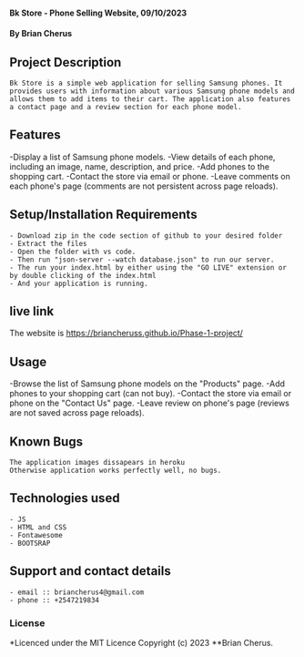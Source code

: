#### Bk Store - Phone Selling Website, 09/10/2023
#### **By Brian Cherus**
## Project Description
    Bk Store is a simple web application for selling Samsung phones. It provides users with information about various Samsung phone models and allows them to add items to their cart. The application also features a contact page and a review section for each phone model.
## Features
  -Display a list of Samsung phone models.
  -View details of each phone, including an image, name, description, and price.
  -Add phones to the shopping cart.
  -Contact the store via email or phone.
  -Leave comments on each phone's page (comments are not persistent across page reloads).
## Setup/Installation Requirements
    - Download zip in the code section of github to your desired folder
    - Extract the files
    - Open the folder with vs code.
    - Then run "json-server --watch database.json" to run our server.
    - The run your index.html by either using the "GO LIVE" extension or by double clicking of the index.html
    - And your application is running.
## live link
The website is https://briancheruss.github.io/Phase-1-project/
       
## Usage
  -Browse the list of Samsung phone models on the "Products" page.
  -Add phones to your shopping cart (can not buy).
  -Contact the store via email or phone on the "Contact Us" page.
  -Leave review on phone's page (reviews are not saved across page reloads).  


## Known Bugs
    The application images dissapears in heroku
    Otherwise application works perfectly well, no bugs.

## Technologies used
    - JS
    - HTML and CSS
    - Fontawesome
    - BOOTSRAP

## Support and contact details
    - email :: briancherus4@gmail.com
    - phone :: +2547219834

### License
*Licenced under the MIT Licence
Copyright (c) 2023 **Brian Cherus.
